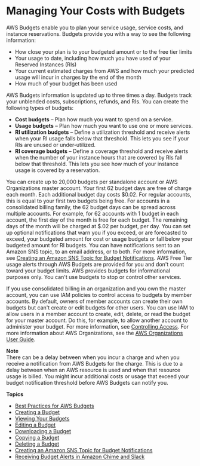 # Managing Your Costs with Budgets<a name="budgets-managing-costs"></a>

AWS Budgets enable you to plan your service usage, service costs, and instance reservations\. Budgets provide you with a way to see the following information:
+ How close your plan is to your budgeted amount or to the free tier limits
+ Your usage to date, including how much you have used of your Reserved Instances \(RIs\)
+ Your current estimated charges from AWS and how much your predicted usage will incur in charges by the end of the month
+ How much of your budget has been used

AWS Budgets information is updated up to three times a day\. Budgets track your unblended costs, subscriptions, refunds, and RIs\. You can create the following types of budgets:
+ **Cost budgets** – Plan how much you want to spend on a service\.
+ **Usage budgets** – Plan how much you want to use one or more services\.
+ **RI utilization budgets** – Define a utilization threshold and receive alerts when your RI usage falls below that threshold\. This lets you see if your RIs are unused or under\-utilized\.
+ **RI coverage budgets** – Define a coverage threshold and receive alerts when the number of your instance hours that are covered by RIs fall below that threshold\. This lets you see how much of your instance usage is covered by a reservation\.

You can create up to 20,000 budgets per standalone account or AWS Organizations master account\. Your first 62 budget days are free of charge each month\. Each additional budget day costs $0\.02\. For regular accounts, this is equal to your first two budgets being free\. For accounts in a consolidated billing family, the 62 budget days can be spread across multiple accounts\. For example, for 62 accounts with 1 budget in each account, the first day of the month is free for each budget\. The remaining days of the month will be charged at $\.02 per budget, per day\. You can set up optional notifications that warn you if you exceed, or are forecasted to exceed, your budgeted amount for cost or usage budgets or fall below your budgeted amount for RI budgets\. You can have notifications sent to an Amazon SNS topic, to an email address, or to both\. For more information, see [Creating an Amazon SNS Topic for Budget Notifications](budgets-sns-policy.md)\. AWS Free Tier usage alerts through AWS Budgets are provided for you and don't count toward your budget limits\. AWS provides budgets for informational purposes only\. You can't use budgets to stop or control other services\.

If you use consolidated billing in an organization and you own the master account, you can use IAM policies to control access to budgets by member accounts\. By default, owners of member accounts can create their own budgets but can't create or edit budgets for other users\. You can use IAM to allow users in a member account to create, edit, delete, or read the budget for your master account\. Do this, for example, to allow another account to administer your budget\. For more information, see [Controlling Access](control-access-billing.md)\. For more information about AWS Organizations, see the [AWS Organizations User Guide](https://docs.aws.amazon.com/organizations/latest/userguide/)\.

**Note**  
There can be a delay between when you incur a charge and when you receive a notification from AWS Budgets for the charge\. This is due to a delay between when an AWS resource is used and when that resource usage is billed\. You might incur additional costs or usage that exceed your budget notification threshold before AWS Budgets can notify you\.

**Topics**
+ [Best Practices for AWS Budgets](budgets-best-practices.md)
+ [Creating a Budget](budgets-create.md)
+ [Viewing Your Budgets](budgets-view.md)
+ [Editing a Budget](budgets-edit.md)
+ [Downloading a Budget](budgets-export.md)
+ [Copying a Budget](budgets-copy.md)
+ [Deleting a Budget](budgets-delete.md)
+ [Creating an Amazon SNS Topic for Budget Notifications](budgets-sns-policy.md)
+ [Receiving Budget Alerts in Amazon Chime and Slack](sns-alert-chime.md)